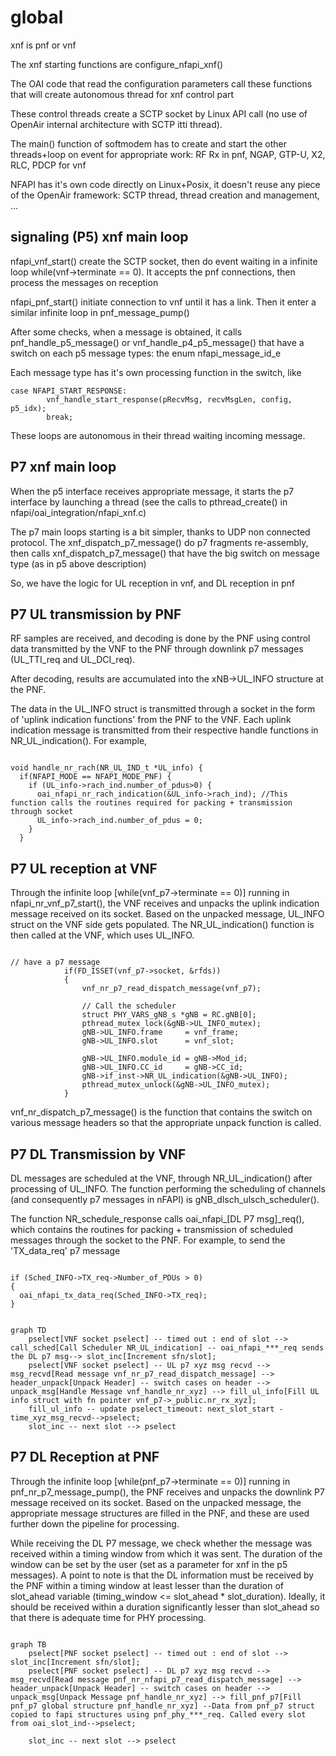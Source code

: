 # global

xnf is pnf or vnf

The xnf starting functions are configure_nfapi_xnf()

The OAI code that read the configuration parameters call these functions that will create autonomous thread for xnf control part

These control threads create a SCTP socket by Linux API call (no use of OpenAir internal architecture with SCTP itti thread).

The main() function of softmodem has to create and start the other threads+loop on event for appropriate work: RF Rx in pnf, NGAP, GTP-U, X2, RLC, PDCP for vnf

NFAPI has it's own code directly on Linux+Posix, it doesn't reuse any piece of the OpenAir framework: SCTP thread, thread creation and management, ... 

## signaling (P5) xnf main loop

nfapi_vnf_start() create the SCTP socket, then do event waiting in a infinite loop while(vnf->terminate == 0). It accepts the pnf connections, then process the messages on reception

nfapi_pnf_start() initiate connection to vnf until it has a link. Then it enter a similar infinite loop in pnf_message_pump()

After some checks, when a message is obtained, it calls pnf_handle_p5_message() or vnf_handle_p4_p5_message() that have a switch on each p5 message types: the enum nfapi_message_id_e

Each message type has it's own processing function in the switch, like 
```
case NFAPI_START_RESPONSE:
        vnf_handle_start_response(pRecvMsg, recvMsgLen, config, p5_idx);
        break;
```

These loops are autonomous in their thread waiting incoming message.

## P7 xnf main loop

When the p5 interface receives appropriate message, it starts the p7 interface by launching a thread (see the calls to pthread_create() in nfapi/oai_integration/nfapi_xnf.c)

The p7 main loops starting is a bit simpler, thanks to UDP non connected protocol. The xnf_dispatch_p7_message() do p7 fragments re-assembly, then 
calls xnf_dispatch_p7_message() that have the big switch on message type (as in p5 above description)

So, we have the logic for UL reception in vnf, and DL reception in pnf

## P7 UL transmission by PNF

RF samples are received, and decoding is done by the PNF using control data transmitted by the VNF to the PNF through downlink p7 messages (UL_TTI_req and UL_DCI_req). 

After decoding, results are accumulated into the xNB->UL_INFO structure at the PNF. 

The data in the UL_INFO struct is transmitted through a socket in the form of 'uplink indication functions' from the PNF to the VNF. Each uplink indication message is transmitted from their respective handle functions in NR_UL_indication(). For example,

```

void handle_nr_rach(NR_UL_IND_t *UL_info) {
  if(NFAPI_MODE == NFAPI_MODE_PNF) {
    if (UL_info->rach_ind.number_of_pdus>0) {
      oai_nfapi_nr_rach_indication(&UL_info->rach_ind); //This function calls the routines required for packing + transmission through socket
      UL_info->rach_ind.number_of_pdus = 0;
    }
  }

```

## P7 UL reception at VNF

Through the infinite loop [while(vnf_p7->terminate == 0)] running in nfapi_nr_vnf_p7_start(), the VNF receives and unpacks the uplink indication message received on its socket. Based on the unpacked message, UL_INFO struct on the VNF side gets populated. The NR_UL_indication() function is then called at the VNF, which uses UL_INFO. 

```

// have a p7 message
			if(FD_ISSET(vnf_p7->socket, &rfds))
			{
				vnf_nr_p7_read_dispatch_message(vnf_p7); 

				// Call the scheduler
				struct PHY_VARS_gNB_s *gNB = RC.gNB[0];
				pthread_mutex_lock(&gNB->UL_INFO_mutex);
				gNB->UL_INFO.frame     = vnf_frame;
				gNB->UL_INFO.slot      = vnf_slot;

				gNB->UL_INFO.module_id = gNB->Mod_id;
				gNB->UL_INFO.CC_id     = gNB->CC_id;
				gNB->if_inst->NR_UL_indication(&gNB->UL_INFO);
				pthread_mutex_unlock(&gNB->UL_INFO_mutex);
			}

```

vnf_nr_dispatch_p7_message() is the function that contains the switch on various message headers so that the appropriate unpack function is called. 

## P7 DL Transmission by VNF 

DL messages are scheduled at the VNF, through NR_UL_indication() after processing of UL_INFO. The function performing the scheduling of channels (and consequently p7 messages in nFAPI) is gNB_dlsch_ulsch_scheduler(). 

The function NR_schedule_response calls oai_nfapi_[DL P7 msg]_req(), which contains the routines for packing + transmission of scheduled messages through the socket to the PNF. For example, to send the 'TX_data_req' p7 message 

```

if (Sched_INFO->TX_req->Number_of_PDUs > 0)
{
  oai_nfapi_tx_data_req(Sched_INFO->TX_req);
}

```

```mermaid

graph TD
    pselect[VNF socket pselect] -- timed out : end of slot --> call_sched[Call Scheduler NR_UL_indication] -- oai_nfapi_***_req sends the DL p7 msg--> slot_inc[Increment sfn/slot];
    pselect[VNF socket pselect] -- UL p7 xyz msg recvd --> msg_recvd[Read message vnf_nr_p7_read_dispatch_message] --> header_unpack[Unpack Header] -- switch cases on header --> unpack_msg[Handle Message vnf_handle_nr_xyz] --> fill_ul_info[Fill UL info struct with fn pointer vnf_p7->_public.nr_rx_xyz];
    fill_ul_info -- update pselect_timeout: next_slot_start - time_xyz_msg_recvd-->pselect;
    slot_inc -- next slot --> pselect

```

## P7 DL Reception at PNF 

Through the infinite loop [while(pnf_p7->terminate == 0)] running in pnf_nr_p7_message_pump(), the PNF receives and unpacks the downlink P7 message received on its socket. Based on the unpacked message, the appropriate message structures are filled in the PNF, and these are used further down the pipeline for processing. 

While receiving the DL P7 message, we check whether the message was received within a timing window from which it was sent. The duration of the window can be set by the user (set as a parameter for xnf in the p5 messages). A point to note is that the DL information must be received by the PNF within a timing window at least lesser than the duration of slot_ahead variable (timing_window <= slot_ahead * slot_duration). Ideally, it should be received within a duration significantly lesser than slot_ahead so that there is adequate time for PHY processing. 

```mermaid

graph TB
    pselect[PNF socket pselect] -- timed out : end of slot --> slot_inc[Increment sfn/slot];
    pselect[PNF socket pselect] -- DL p7 xyz msg recvd --> msg_recvd[Read message pnf_nr_nfapi_p7_read_dispatch_message] --> header_unpack[Unpack Header] -- switch cases on header --> unpack_msg[Unpack Message pnf_handle_nr_xyz] --> fill_pnf_p7[Fill pnf_p7 global structure pnf_handle_nr_xyz] --Data from pnf_p7 struct copied to fapi structures using pnf_phy_***_req. Called every slot from oai_slot_ind-->pselect;

    slot_inc -- next slot --> pselect
```






















